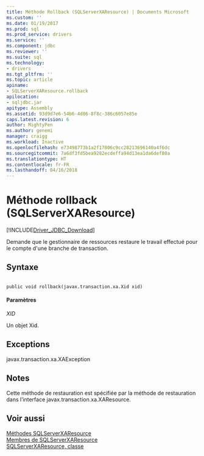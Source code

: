 ```yaml
---
title: Méthode Rollback (SQLServerXAResource) | Documents Microsoft
ms.custom: ''
ms.date: 01/19/2017
ms.prod: sql
ms.prod_service: drivers
ms.service: ''
ms.component: jdbc
ms.reviewer: ''
ms.suite: sql
ms.technology:
- drivers
ms.tgt_pltfrm: ''
ms.topic: article
apiname:
- SQLServerXAResource.rollback
apilocation:
- sqljdbc.jar
apitype: Assembly
ms.assetid: 93d9d7e6-54b6-4d86-8f8c-386c6057e85e
caps.latest.revision: 6
author: MightyPen
ms.author: genemi
manager: craigg
ms.workload: Inactive
ms.openlocfilehash: e73498773b1a2f17806c9cc28213696140a4f6dc
ms.sourcegitcommit: 7a6df3fd5bea9282ecdeffa94d13ea1da6def80a
ms.translationtype: HT
ms.contentlocale: fr-FR
ms.lasthandoff: 04/16/2018
---
```

# <a name="rollback-method-sqlserverxaresource"></a>Méthode rollback (SQLServerXAResource)
[!INCLUDE[Driver_JDBC_Download](../../../includes/driver_jdbc_download.md)]

  Demande que le gestionnaire de ressources restaure le travail effectué pour le compte d'une branche de transaction.  
  
## <a name="syntax"></a>Syntaxe  
  
```  
  
public void rollback(javax.transaction.xa.Xid xid)  
```  
  
#### <a name="parameters"></a>Paramètres  
 *XID*  
  
 Un objet Xid.  
  
## <a name="exceptions"></a>Exceptions  
 javax.transaction.xa.XAException  
  
## <a name="remarks"></a>Notes  
 Cette méthode de restauration est spécifiée par la méthode de restauration dans l’interface javax.transaction.xa.XAResource.  
  
## <a name="see-also"></a>Voir aussi  
 [Méthodes SQLServerXAResource](../../../connect/jdbc/reference/sqlserverxaresource-methods.md)   
 [Membres de SQLServerXAResource](../../../connect/jdbc/reference/sqlserverxaresource-members.md)   
 [SQLServerXAResource, classe](../../../connect/jdbc/reference/sqlserverxaresource-class.md)  
  
  
